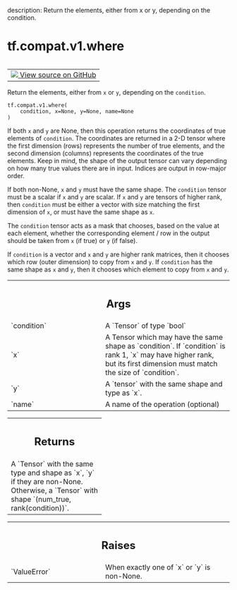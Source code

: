 description: Return the elements, either from x or y, depending on the condition.

<div itemscope itemtype="http://developers.google.com/ReferenceObject">
<meta itemprop="name" content="tf.compat.v1.where" />
<meta itemprop="path" content="Stable" />
</div>

# tf.compat.v1.where

<!-- Insert buttons and diff -->

<table class="tfo-notebook-buttons tfo-api nocontent" align="left">
<td>
  <a target="_blank" href="https://github.com/tensorflow/tensorflow/blob/r2.3/tensorflow/python/ops/array_ops.py#L4314-L4365">
    <img src="https://www.tensorflow.org/images/GitHub-Mark-32px.png" />
    View source on GitHub
  </a>
</td>
</table>



Return the elements, either from `x` or `y`, depending on the `condition`.

<pre class="devsite-click-to-copy prettyprint lang-py tfo-signature-link">
<code>tf.compat.v1.where(
    condition, x=None, y=None, name=None
)
</code></pre>



<!-- Placeholder for "Used in" -->

If both `x` and `y` are None, then this operation returns the coordinates of
true elements of `condition`.  The coordinates are returned in a 2-D tensor
where the first dimension (rows) represents the number of true elements, and
the second dimension (columns) represents the coordinates of the true
elements. Keep in mind, the shape of the output tensor can vary depending on
how many true values there are in input. Indices are output in row-major
order.

If both non-None, `x` and `y` must have the same shape.
The `condition` tensor must be a scalar if `x` and `y` are scalar.
If `x` and `y` are tensors of higher rank, then `condition` must be either a
vector with size matching the first dimension of `x`, or must have the same
shape as `x`.

The `condition` tensor acts as a mask that chooses, based on the value at each
element, whether the corresponding element / row in the output should be taken
from `x` (if true) or `y` (if false).

If `condition` is a vector and `x` and `y` are higher rank matrices, then it
chooses which row (outer dimension) to copy from `x` and `y`. If `condition`
has the same shape as `x` and `y`, then it chooses which element to copy from
`x` and `y`.

<!-- Tabular view -->
 <table class="responsive fixed orange">
<colgroup><col width="214px"><col></colgroup>
<tr><th colspan="2"><h2 class="add-link">Args</h2></th></tr>

<tr>
<td>
`condition`
</td>
<td>
A `Tensor` of type `bool`
</td>
</tr><tr>
<td>
`x`
</td>
<td>
A Tensor which may have the same shape as `condition`. If `condition` is
rank 1, `x` may have higher rank, but its first dimension must match the
size of `condition`.
</td>
</tr><tr>
<td>
`y`
</td>
<td>
A `tensor` with the same shape and type as `x`.
</td>
</tr><tr>
<td>
`name`
</td>
<td>
A name of the operation (optional)
</td>
</tr>
</table>



<!-- Tabular view -->
 <table class="responsive fixed orange">
<colgroup><col width="214px"><col></colgroup>
<tr><th colspan="2"><h2 class="add-link">Returns</h2></th></tr>
<tr class="alt">
<td colspan="2">
A `Tensor` with the same type and shape as `x`, `y` if they are non-None.
Otherwise, a `Tensor` with shape `(num_true, rank(condition))`.
</td>
</tr>

</table>



<!-- Tabular view -->
 <table class="responsive fixed orange">
<colgroup><col width="214px"><col></colgroup>
<tr><th colspan="2"><h2 class="add-link">Raises</h2></th></tr>

<tr>
<td>
`ValueError`
</td>
<td>
When exactly one of `x` or `y` is non-None.
</td>
</tr>
</table>

